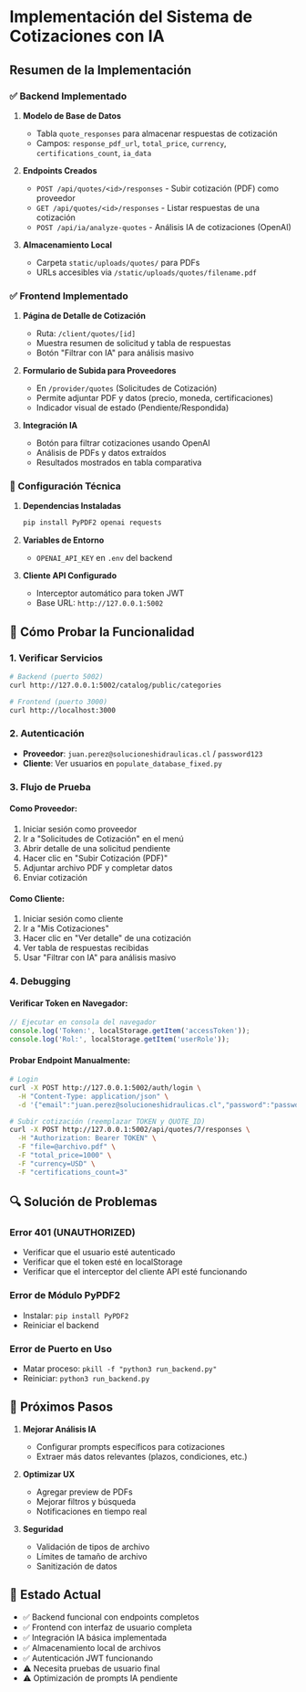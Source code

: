# Implementación del Sistema de Cotizaciones con IA

## Resumen de la Implementación

### ✅ Backend Implementado

1. **Modelo de Base de Datos**
   - Tabla `quote_responses` para almacenar respuestas de cotización
   - Campos: `response_pdf_url`, `total_price`, `currency`, `certifications_count`, `ia_data`

2. **Endpoints Creados**
   - `POST /api/quotes/<id>/responses` - Subir cotización (PDF) como proveedor
   - `GET /api/quotes/<id>/responses` - Listar respuestas de una cotización
   - `POST /api/ia/analyze-quotes` - Análisis IA de cotizaciones (OpenAI)

3. **Almacenamiento Local**
   - Carpeta `static/uploads/quotes/` para PDFs
   - URLs accesibles via `/static/uploads/quotes/filename.pdf`

### ✅ Frontend Implementado

1. **Página de Detalle de Cotización**
   - Ruta: `/client/quotes/[id]`
   - Muestra resumen de solicitud y tabla de respuestas
   - Botón "Filtrar con IA" para análisis masivo

2. **Formulario de Subida para Proveedores**
   - En `/provider/quotes` (Solicitudes de Cotización)
   - Permite adjuntar PDF y datos (precio, moneda, certificaciones)
   - Indicador visual de estado (Pendiente/Respondida)

3. **Integración IA**
   - Botón para filtrar cotizaciones usando OpenAI
   - Análisis de PDFs y datos extraídos
   - Resultados mostrados en tabla comparativa

### 🔧 Configuración Técnica

1. **Dependencias Instaladas**
   ```bash
   pip install PyPDF2 openai requests
   ```

2. **Variables de Entorno**
   - `OPENAI_API_KEY` en `.env` del backend

3. **Cliente API Configurado**
   - Interceptor automático para token JWT
   - Base URL: `http://127.0.0.1:5002`

## 🚀 Cómo Probar la Funcionalidad

### 1. Verificar Servicios
```bash
# Backend (puerto 5002)
curl http://127.0.0.1:5002/catalog/public/categories

# Frontend (puerto 3000)
curl http://localhost:3000
```

### 2. Autenticación
- **Proveedor**: `juan.perez@solucioneshidraulicas.cl` / `password123`
- **Cliente**: Ver usuarios en `populate_database_fixed.py`

### 3. Flujo de Prueba

#### Como Proveedor:
1. Iniciar sesión como proveedor
2. Ir a "Solicitudes de Cotización" en el menú
3. Abrir detalle de una solicitud pendiente
4. Hacer clic en "Subir Cotización (PDF)"
5. Adjuntar archivo PDF y completar datos
6. Enviar cotización

#### Como Cliente:
1. Iniciar sesión como cliente
2. Ir a "Mis Cotizaciones"
3. Hacer clic en "Ver detalle" de una cotización
4. Ver tabla de respuestas recibidas
5. Usar "Filtrar con IA" para análisis masivo

### 4. Debugging

#### Verificar Token en Navegador:
```javascript
// Ejecutar en consola del navegador
console.log('Token:', localStorage.getItem('accessToken'));
console.log('Rol:', localStorage.getItem('userRole'));
```

#### Probar Endpoint Manualmente:
```bash
# Login
curl -X POST http://127.0.0.1:5002/auth/login \
  -H "Content-Type: application/json" \
  -d '{"email":"juan.perez@solucioneshidraulicas.cl","password":"password123"}'

# Subir cotización (reemplazar TOKEN y QUOTE_ID)
curl -X POST http://127.0.0.1:5002/api/quotes/7/responses \
  -H "Authorization: Bearer TOKEN" \
  -F "file=@archivo.pdf" \
  -F "total_price=1000" \
  -F "currency=USD" \
  -F "certifications_count=3"
```

## 🔍 Solución de Problemas

### Error 401 (UNAUTHORIZED)
- Verificar que el usuario esté autenticado
- Verificar que el token esté en localStorage
- Verificar que el interceptor del cliente API esté funcionando

### Error de Módulo PyPDF2
- Instalar: `pip install PyPDF2`
- Reiniciar el backend

### Error de Puerto en Uso
- Matar proceso: `pkill -f "python3 run_backend.py"`
- Reiniciar: `python3 run_backend.py`

## 📝 Próximos Pasos

1. **Mejorar Análisis IA**
   - Configurar prompts específicos para cotizaciones
   - Extraer más datos relevantes (plazos, condiciones, etc.)

2. **Optimizar UX**
   - Agregar preview de PDFs
   - Mejorar filtros y búsqueda
   - Notificaciones en tiempo real

3. **Seguridad**
   - Validación de tipos de archivo
   - Límites de tamaño de archivo
   - Sanitización de datos

## 🎯 Estado Actual

- ✅ Backend funcional con endpoints completos
- ✅ Frontend con interfaz de usuario completa
- ✅ Integración IA básica implementada
- ✅ Almacenamiento local de archivos
- ✅ Autenticación JWT funcionando
- ⚠️ Necesita pruebas de usuario final
- ⚠️ Optimización de prompts IA pendiente 